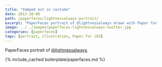 ```yaml
---
title: "Vamped out in costume"
date: 2012-10-08
path: /paperfaces/lightnessalways-portrait/
excerpt: "PaperFaces portrait of @lightnessalways drawn with Paper for iOS on an iPad."
image: ../../images/paperfaces-lightnessalways-twitter.jpg
categories: [paperfaces]
tags: [portrait, illustration, Paper for iOS]
---
```


PaperFaces portrait of [@lightnessalways](https://twitter.com/lightnessalways).

{% include_cached boilerplate/paperfaces.md %}
